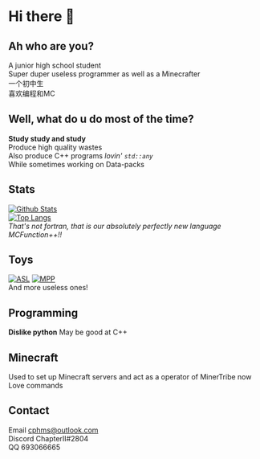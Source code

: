 # Hi there 👋

Ah who are you?
---
A junior high school student  
Super duper useless programmer as well as a Minecrafter  
一个初中生  
喜欢编程和MC  

Well, what do u do most of the time?
---
__Study study and study__  
Produce high quality wastes  
Also produce C++ programs  *lovin' `std::any`*  
While sometimes working on Data-packs

Stats
---
[![Github Stats](https://github-readme-stats-two-pi.vercel.app/api?username=Untitled&show_icons=true&title_color=ff66ff&text_color=ffccff&icon_color=ffb3ff)](https://github.com/Untitled/)  
[![Top Langs](https://github-readme-stats-two-pi.vercel.app/api/top-langs/?username=Untitled&layout=compact&title_color=ff66ff&text_color=ff44ff)](https://github.com/Untitled/)  
*That's not fortran, that is our absolutely perfectly new language MCFunction++!!*

Toys
---
[![ASL](https://github-readme-stats-two-pi.vercel.app/api/pin/?username=VoidCreatureWorkShop&repo=Ashtarya-s-Light&show_owner=true)](https://github.com/VoidCreatureWorkShop/Ashtarya-s-Light)
[![MPP](https://github-readme-stats-two-pi.vercel.app/api/pin/?username=Untitled&repo=MCFunctionPlusPlus)](https://github.com/Untitled/MCFunctionPlusPlus)  
And more useless ones!

Programming
---
__Dislike python__
May be good at C++

Minecraft
---
Used to set up Minecraft servers and act as a operator of MinerTribe now
Love commands

Contact
---
Email cphms@outlook.com  
Discord ChapterII#2804  
QQ 693066665  
